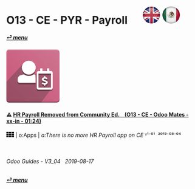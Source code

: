 # O13 - CE - PYR - Payroll &nbsp;&nbsp;&nbsp;&nbsp; [ ![en-uk](/doc/img/flg/en-uk-flg-btn-sml.png)](/en-uk/o13/ce/pyr/en-uk-o13-ce-pyr-guides.md) [ ![es-mx](/doc/img/flg/es-mx-flg-btn-sml.png)](/es-mx/o13/ce/pyr/es-mx-o13-ce-pyr-guides.md)
#### [_&#x23CE; menu_](/en-uk/o13/ce/en-uk-o13-ce-guides-menu.md "Back to CE menu")  
### ![pyr](/doc/img/app/big/pyr.png)
[ⱽ¹²³⁴⁵⁶⁷⁸⁹⁰⁻]: # (ⱽ¹²³⁴⁵⁶⁷⁸⁹⁰⁻)

#### &#x26A0; [HR Payroll Removed from Community Ed. &nbsp;&nbsp; (O13 - CE - Odoo Mates - xx-in - 01:24)](https://youtube.com/embed/ssrMiPrdbQQ?autoplay=1&start=0&end=0&rel=0)  
[***Sync***]: # (en-uk-o13-ee-pyr-guides)  
![apps](/doc/img/apps.png) | o:Apps | _a:There is no more HR Payroll app on CE_
ⱽ¹⁻⁰¹ &nbsp;²⁰¹⁹⁻⁰⁸⁻⁰⁴

<br>

###### Odoo Guides - V3_04 &nbsp; 2019-08-17  
**[_&#x23CE; menu_](/en-uk/o13/ce/en-uk-o13-ce-guides-menu.md)**  
